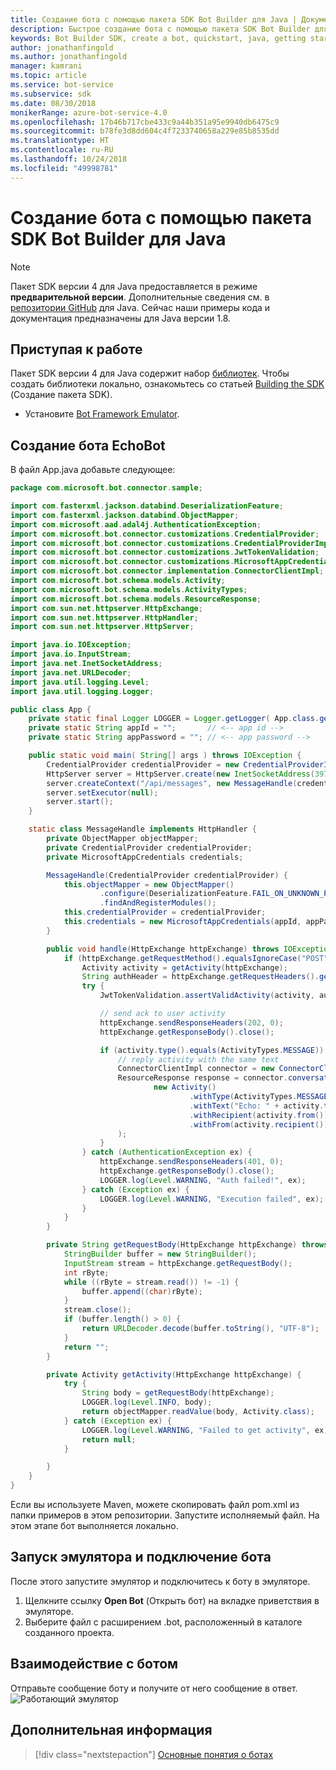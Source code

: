 ```yaml
---
title: Создание бота с помощью пакета SDK Bot Builder для Java | Документация Майкрософт
description: Быстрое создание бота с помощью пакета SDK Bot Builder для Java.
keywords: Bot Builder SDK, create a bot, quickstart, java, getting started
author: jonathanfingold
ms.author: jonathanfingold
manager: kamrani
ms.topic: article
ms.service: bot-service
ms.subservice: sdk
ms.date: 08/30/2018
monikerRange: azure-bot-service-4.0
ms.openlocfilehash: 17b46b717cbe433c9a44b351a95e9940db6475c9
ms.sourcegitcommit: b78fe3d8dd604c4f7233740658a229e85b8535dd
ms.translationtype: HT
ms.contentlocale: ru-RU
ms.lasthandoff: 10/24/2018
ms.locfileid: "49998781"
---
```

# <a name="create-a-bot-with-the-bot-builder-sdk-for-java"></a>Создание бота с помощью пакета SDK Bot Builder для Java 
> [!NOTE] 
> Пакет SDK версии 4 для Java предоставляется в режиме **предварительной версии**. Дополнительные сведения см. в [репозитории GitHub](https://github.com/Microsoft/botbuilder-java) для Java. Сейчас наши примеры кода и документация предназначены для Java версии 1.8.

## <a name="getting-started"></a>Приступая к работе

Пакет SDK версии 4 для Java содержит набор [библиотек](https://github.com/Microsoft/botbuilder-java/tree/master/libraries). Чтобы создать библиотеки локально, ознакомьтесь со статьей [Building the SDK](https://github.com/Microsoft/botbuilder-java/wiki/building-the-sdk) (Создание пакета SDK).

- Установите [Bot Framework Emulator](https://github.com/Microsoft/BotFramework-Emulator/releases).

## <a name="create-echobot"></a>Создание бота EchoBot

В файл App.java добавьте следующее:

```Java
package com.microsoft.bot.connector.sample;

import com.fasterxml.jackson.databind.DeserializationFeature;
import com.fasterxml.jackson.databind.ObjectMapper;
import com.microsoft.aad.adal4j.AuthenticationException;
import com.microsoft.bot.connector.customizations.CredentialProvider;
import com.microsoft.bot.connector.customizations.CredentialProviderImpl;
import com.microsoft.bot.connector.customizations.JwtTokenValidation;
import com.microsoft.bot.connector.customizations.MicrosoftAppCredentials;
import com.microsoft.bot.connector.implementation.ConnectorClientImpl;
import com.microsoft.bot.schema.models.Activity;
import com.microsoft.bot.schema.models.ActivityTypes;
import com.microsoft.bot.schema.models.ResourceResponse;
import com.sun.net.httpserver.HttpExchange;
import com.sun.net.httpserver.HttpHandler;
import com.sun.net.httpserver.HttpServer;

import java.io.IOException;
import java.io.InputStream;
import java.net.InetSocketAddress;
import java.net.URLDecoder;
import java.util.logging.Level;
import java.util.logging.Logger;

public class App {
    private static final Logger LOGGER = Logger.getLogger( App.class.getName() );
    private static String appId = "";       // <-- app id -->
    private static String appPassword = ""; // <-- app password -->

    public static void main( String[] args ) throws IOException {
        CredentialProvider credentialProvider = new CredentialProviderImpl(appId, appPassword);
        HttpServer server = HttpServer.create(new InetSocketAddress(3978), 0);
        server.createContext("/api/messages", new MessageHandle(credentialProvider));
        server.setExecutor(null);
        server.start();
    }

    static class MessageHandle implements HttpHandler {
        private ObjectMapper objectMapper;
        private CredentialProvider credentialProvider;
        private MicrosoftAppCredentials credentials;

        MessageHandle(CredentialProvider credentialProvider) {
            this.objectMapper = new ObjectMapper()
                    .configure(DeserializationFeature.FAIL_ON_UNKNOWN_PROPERTIES, false)
                    .findAndRegisterModules();
            this.credentialProvider = credentialProvider;
            this.credentials = new MicrosoftAppCredentials(appId, appPassword);
        }

        public void handle(HttpExchange httpExchange) throws IOException {
            if (httpExchange.getRequestMethod().equalsIgnoreCase("POST")) {
                Activity activity = getActivity(httpExchange);
                String authHeader = httpExchange.getRequestHeaders().getFirst("Authorization");
                try {
                    JwtTokenValidation.assertValidActivity(activity, authHeader, credentialProvider);

                    // send ack to user activity
                    httpExchange.sendResponseHeaders(202, 0);
                    httpExchange.getResponseBody().close();

                    if (activity.type().equals(ActivityTypes.MESSAGE)) {
                        // reply activity with the same text
                        ConnectorClientImpl connector = new ConnectorClientImpl(activity.serviceUrl(), this.credentials);
                        ResourceResponse response = connector.conversations().sendToConversation(activity.conversation().id(),
                                new Activity()
                                        .withType(ActivityTypes.MESSAGE)
                                        .withText("Echo: " + activity.text())
                                        .withRecipient(activity.from())
                                        .withFrom(activity.recipient())
                        );
                    }
                } catch (AuthenticationException ex) {
                    httpExchange.sendResponseHeaders(401, 0);
                    httpExchange.getResponseBody().close();
                    LOGGER.log(Level.WARNING, "Auth failed!", ex);
                } catch (Exception ex) {
                    LOGGER.log(Level.WARNING, "Execution failed", ex);
                }
            }
        }

        private String getRequestBody(HttpExchange httpExchange) throws IOException {
            StringBuilder buffer = new StringBuilder();
            InputStream stream = httpExchange.getRequestBody();
            int rByte;
            while ((rByte = stream.read()) != -1) {
                buffer.append((char)rByte);
            }
            stream.close();
            if (buffer.length() > 0) {
                return URLDecoder.decode(buffer.toString(), "UTF-8");
            }
            return "";
        }

        private Activity getActivity(HttpExchange httpExchange) {
            try {
                String body = getRequestBody(httpExchange);
                LOGGER.log(Level.INFO, body);
                return objectMapper.readValue(body, Activity.class);
            } catch (Exception ex) {
                LOGGER.log(Level.WARNING, "Failed to get activity", ex);
                return null;
            }

        }
    }
}
```

Если вы используете Maven, можете скопировать файл pom.xml из папки примеров в этом репозитории. Запустите исполняемый файл. На этом этапе бот выполняется локально.

## <a name="start-the-emulator-and-connect-your-bot"></a>Запуск эмулятора и подключение бота

После этого запустите эмулятор и подключитесь к боту в эмуляторе.

1. Щелкните ссылку **Open Bot** (Открыть бот) на вкладке приветствия в эмуляторе. 
2. Выберите файл с расширением .bot, расположенный в каталоге созданного проекта.

## <a name="interact-with-your-bot"></a>Взаимодействие с ботом

Отправьте сообщение боту и получите от него сообщение в ответ.
![Работающий эмулятор](../media/emulator-v4/emulator-running.png)

## <a name="next-steps"></a>Дополнительная информация

> [!div class="nextstepaction"]
> [Основные понятия о ботах](../v4sdk/bot-builder-basics.md)
